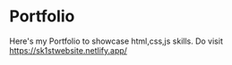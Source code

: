 # Portfolio
Here's my Portfolio to showcase html,css,js skills.
Do visit https://sk1stwebsite.netlify.app/
